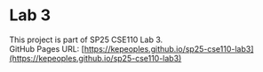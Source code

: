 # Lab 3

This project is part of SP25 CSE110 Lab 3.  
GitHub Pages URL: [https://kepeoples.github.io/sp25-cse110-lab3](https://kepeoples.github.io/sp25-cse110-lab3)
 
